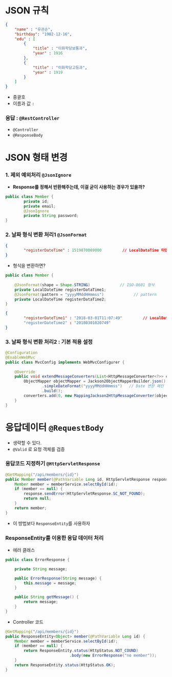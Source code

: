 # JSON 규칙

```json
{
	"name" : "유관순",
	"birthday": "1902-12-16",
	"edu" : [
		{
			"title" : "이화학당보통과",
			"year" : 1916
		},
		{
			"title" : "이화학당고등과",
			"year" : 1919
		}
	]
}
```

- 중괄호
- 이름과 값 `:`

### 응답 : `@RestController`

- `@Controller`
- `@ResponseBody`

# JSON 형태 변경

### 1. 제외 예외처리 `@JsonIgnore`

- **Response를 정해서 반환해주는데, 이걸 굳이 사용하는 경우가 있을까?**

```java
public class Member {
		private id;
		private email;
		@JsonIgnore
		private String password;
}
```

### 2. 날짜 형식 변환 처리1  `@JsonFormat`

```json
{
		"registerDateTime" : 1519870069000         // LocalDataTime 타입
}
```

- 형식을 변환하면?

```java
public class Member {
		
	@JsonFormat(shape = Shape.STRING)             // ISO-8601 형식
	private LocalDateTime registerDataTime1;
	@JsonFormat(pattern = "yyyyMMddHHmmss")             // pattern
	private LocalDateTime registerDataTime2;
}
```

```json
{
		"registerDateTime1" : "2018-03-01T11:07:49"         // LocalDataTime 타입
		"registerDateTime2" : "20180301020749"
}
```

### 3. 날짜 형식 변환 처리2 : 기본 적용 설정

```java
@Configuration
@EnableWebMvc
public class MvcConfig implements WebMvcConfigurer {
    
    @Override
    public void extendMessageConverters(List<HttpMessageConverter<?>> converters) {
        ObjectMapper objectMapper = Jackson2ObjectMapperBuilder.json()
                .simpleDateFormat("yyyyMMddHHmmss")   // Date 변환 패턴
                .build();
        converters.add(0, new MappingJackson2HttpMessageConverter(objectMapper));
    }
}
```

# 응답데이터 `@RequestBody`

- 생략할 수 있다.
- `@Valid` 로 요청 객체를 검증

### 응답코드 지정하기 `@HttpServletResponse`

```java
@GetMapping("/api/members/{id}")
public Member member(@PathVariable Long id, HttpServletResponse response) throws IOException {
    Member member = memberService.selectById(id);
    if (member == null) {
        response.sendError(HttpServletResponse.SC_NOT_FOUND);
        return null;
    }
    return member;
}
```

- 이 방법보다 `ResponseEntity`를 사용하자

### ResponseEntity를 이용한 응답 데이터 처리

- 에러 클래스

```java
public class ErrorResponse {

    private String message;

    public ErrorResponse(String message) {
        this.message = message;
    }

    public String getMessage() {
        return message;
    }
}
```

- Controller 코드

```java
@GetMapping("/api/members/{id}")
public ResponseEntity<Object> member(@PathVariable Long id) {
    Member member = memberService.selectById(id);
    if (member == null) {
        return ResponseEntity.status(HttpStatus.NOT_COUND)
							.body(new ErrorResponse("no member"));
    }
    return ResponseEntity.status(HttpStatus.OK);
}
```